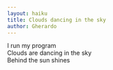 ```yaml
---
layout: haiku
title: Clouds dancing in the sky
author: Gherardo
---
```


I run my program<br>
Clouds are dancing in the sky<br>
Behind the sun shines<br>